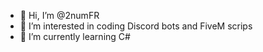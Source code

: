 - 👋 Hi, I’m @2numFR
- 👀 I’m interested in coding Discord bots and FiveM scrips
- 🌱 I’m currently learning C#
